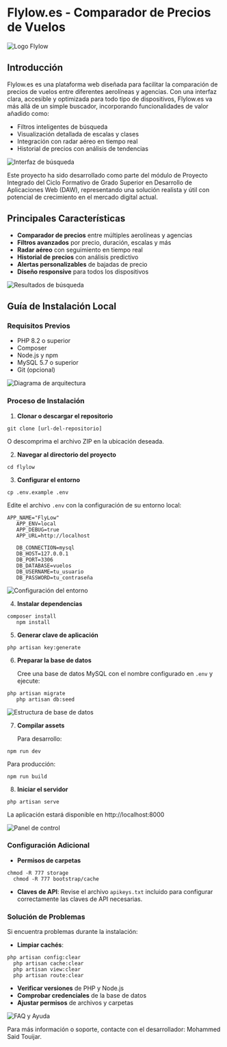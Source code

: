 # Flylow.es - Comparador de Precios de Vuelos

![Logo Flylow]([https://via.placeholder.com/200x50?text=Flylow.es](https://flylow.es/img/favicon.png))

## Introducción

Flylow.es es una plataforma web diseñada para facilitar la comparación de precios de vuelos entre diferentes aerolíneas y agencias. Con una interfaz clara, accesible y optimizada para todo tipo de dispositivos, Flylow.es va más allá de un simple buscador, incorporando funcionalidades de valor añadido como:

- Filtros inteligentes de búsqueda
- Visualización detallada de escalas y clases
- Integración con radar aéreo en tiempo real
- Historial de precios con análisis de tendencias

![Interfaz de búsqueda](https://via.placeholder.com/800x400?text=Interfaz+de+B%C3%BAsqueda)

Este proyecto ha sido desarrollado como parte del módulo de Proyecto Integrado del Ciclo Formativo de Grado Superior en Desarrollo de Aplicaciones Web (DAW), representando una solución realista y útil con potencial de crecimiento en el mercado digital actual.

## Principales Características

- **Comparador de precios** entre múltiples aerolíneas y agencias
- **Filtros avanzados** por precio, duración, escalas y más
- **Radar aéreo** con seguimiento en tiempo real
- **Historial de precios** con análisis predictivo
- **Alertas personalizables** de bajadas de precio
- **Diseño responsive** para todos los dispositivos

![Resultados de búsqueda](https://via.placeholder.com/800x500?text=Resultados+de+B%C3%BAsqueda)

## Guía de Instalación Local

### Requisitos Previos

- PHP 8.2 o superior
- Composer
- Node.js y npm
- MySQL 5.7 o superior
- Git (opcional)

![Diagrama de arquitectura](https://via.placeholder.com/600x300?text=Arquitectura+del+Sistema)

### Proceso de Instalación

1. **Clonar o descargar el repositorio**

```shell script
git clone [url-del-repositorio]
```


O descomprima el archivo ZIP en la ubicación deseada.

2. **Navegar al directorio del proyecto**

```shell script
cd flylow
```


3. **Configurar el entorno**

```shell script
cp .env.example .env
```


Edite el archivo `.env` con la configuración de su entorno local:

```
APP_NAME="FlyLow"
   APP_ENV=local
   APP_DEBUG=true
   APP_URL=http://localhost
   
   DB_CONNECTION=mysql
   DB_HOST=127.0.0.1
   DB_PORT=3306
   DB_DATABASE=vuelos
   DB_USERNAME=tu_usuario
   DB_PASSWORD=tu_contraseña
```


![Configuración del entorno](https://via.placeholder.com/600x300?text=Configuraci%C3%B3n+del+Entorno)

4. **Instalar dependencias**

```shell script
composer install
   npm install
```


5. **Generar clave de aplicación**

```shell script
php artisan key:generate
```


6. **Preparar la base de datos**

   Cree una base de datos MySQL con el nombre configurado en `.env` y ejecute:

```shell script
php artisan migrate
   php artisan db:seed
```


![Estructura de base de datos](https://via.placeholder.com/600x400?text=Estructura+DB)

7. **Compilar assets**

   Para desarrollo:
```shell script
npm run dev
```


Para producción:
```shell script
npm run build
```


8. **Iniciar el servidor**

```shell script
php artisan serve
```


La aplicación estará disponible en http://localhost:8000

![Panel de control](https://via.placeholder.com/800x400?text=Panel+de+Control)

### Configuración Adicional

- **Permisos de carpetas**
```shell script
chmod -R 777 storage
  chmod -R 777 bootstrap/cache
```


- **Claves de API**: Revise el archivo `apikeys.txt` incluido para configurar correctamente las claves de API necesarias.

### Solución de Problemas

Si encuentra problemas durante la instalación:

- **Limpiar cachés**:
```shell script
php artisan config:clear
  php artisan cache:clear
  php artisan view:clear
  php artisan route:clear
```


- **Verificar versiones** de PHP y Node.js
- **Comprobar credenciales** de la base de datos
- **Ajustar permisos** de archivos y carpetas

![FAQ y Ayuda](https://via.placeholder.com/800x400?text=Secci%C3%B3n+de+Ayuda)

Para más información o soporte, contacte con el desarrollador: Mohammed Said Touijar.
